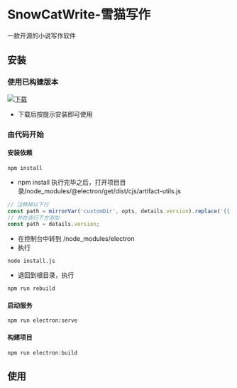 # SnowCatWrite-雪猫写作
一款开源的小说写作软件

## 安装

### 使用已构建版本

[![下载](https://img.shields.io/badge/50M-下载--0.2.0--2110.Dev-green.svg)](https://github.com/YukiRus/snowcat_write/releases/download/v0.2.0-2110.Dev/SnowCatWrite-Setup.exe)

- 下载后按提示安装即可使用

### 由代码开始

#### 安装依赖

```
npm install
```

- npm install 执行完毕之后，打开项目目录/node_modules/@electron/get/dist/cjs/artifact-utils.js

```js
// 注释掉以下行
const path = mirrorVar('customDir', opts, details.version).replace('{{ version }}', details.version.replace(/^v/, ''));
// 并在该行下方添加
const path = details.version;
```

- 在控制台中转到 /node_modules/electron
- 执行

```
node install.js
```

- 退回到根目录，执行

```
npm run rebuild
```

#### 启动服务

```
npm run electron:serve
```

#### 构建项目

```
npm run electron:build
```

## 使用

